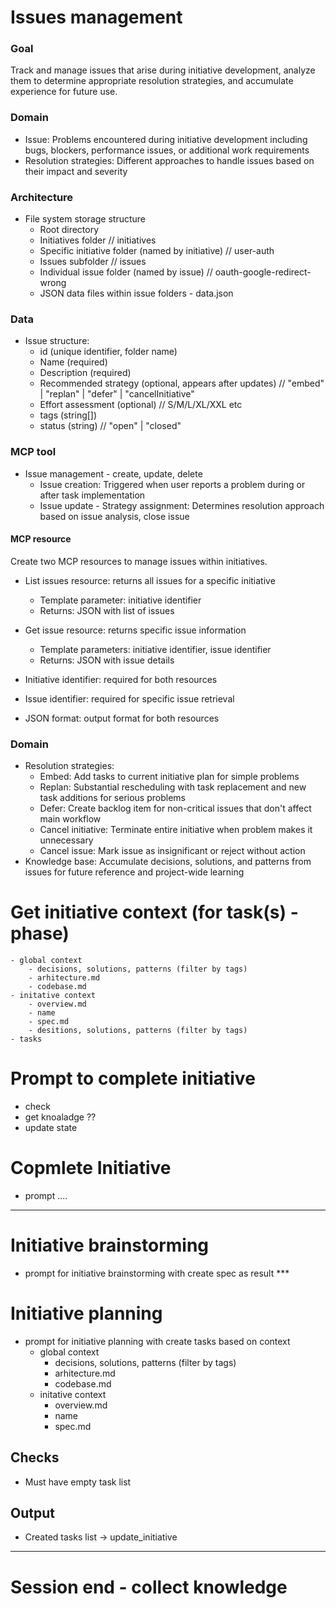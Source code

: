# Issues management
### Goal
Track and manage issues that arise during initiative development, analyze them to determine appropriate resolution strategies, and accumulate experience for future use.

### Domain
- Issue: Problems encountered during initiative development including bugs, blockers, performance issues, or additional work requirements
- Resolution strategies: Different approaches to handle issues based on their impact and severity

### Architecture
- File system storage structure
    - Root directory
    - Initiatives folder // initiatives
    - Specific initiative folder (named by initiative) // user-auth
    - Issues subfolder // issues
    - Individual issue folder (named by issue) // oauth-google-redirect-wrong
    - JSON data files within issue folders - data.json

### Data
- Issue structure:
    - id (unique identifier, folder name)
    - Name (required)
    - Description (required)
    - Recommended strategy (optional, appears after updates) // "embed" | "replan" | "defer" | "cancelInitiative"
    - Effort assessment (optional) // S/M/L/XL/XXL etc
    - tags (string[])
    - status (string) // "open" | "closed"


### MCP tool
- Issue management - create, update, delete
  - Issue creation: Triggered when user reports a problem during or after task implementation
  - Issue update - Strategy assignment: Determines resolution approach based on issue analysis, close issue
#### MCP resource
Create two MCP resources to manage issues within initiatives.

- List issues resource: returns all issues for a specific initiative
    - Template parameter: initiative identifier
    - Returns: JSON with list of issues

- Get issue resource: returns specific issue information
    - Template parameters: initiative identifier, issue identifier
    - Returns: JSON with issue details

- Initiative identifier: required for both resources
- Issue identifier: required for specific issue retrieval
- JSON format: output format for both resources 

### Domain
- Resolution strategies:
    - Embed: Add tasks to current initiative plan for simple problems
    - Replan: Substantial rescheduling with task replacement and new task additions for serious problems
    - Defer: Create backlog item for non-critical issues that don't affect main workflow
    - Cancel initiative: Terminate entire initiative when problem makes it unnecessary
    - Cancel issue: Mark issue as insignificant or reject without action
- Knowledge base: Accumulate decisions, solutions, and patterns from issues for future reference and project-wide learning


# Get initiative context (for task(s) - phase)
  	- global context
   		- decisions, solutions, patterns (filter by tags)
	    - arhitecture.md
	    - codebase.md
    - initative context
    	- overview.md
    	- name
    	- spec.md
        - desitions, solutions, patterns (filter by tags)
    - tasks


# Prompt to complete initiative
 - check
 - get knoaladge ??
 - update state


# Copmlete Initiative
 - prompt ....

-----------------------
# Initiative brainstorming
 - prompt for initiative brainstorming with create spec as result ***

# Initiative planning
  - prompt for initiative planning with create tasks based on context
  	- global context
   		- decisions, solutions, patterns (filter by tags)
	    - arhitecture.md
	    - codebase.md
    - initative context
    	- overview.md
    	- name
    	- spec.md

## Checks
 - Must have empty task list

## Output
 - Created tasks list -> update_initiative

---
# Session end - collect knowledge
